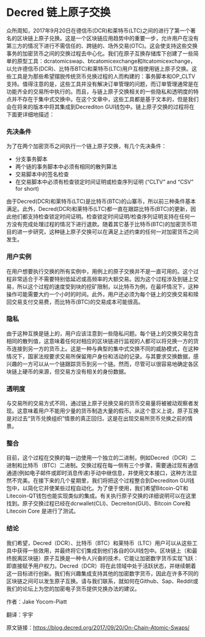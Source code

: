 # Decred 链上原子交换

众所周知，2017年9月20日在德信币(DCR)和莱特币(LTC)之间的进行了第一个著名的区块链上原子兑换。这是一个区块链应用趋势中的重要一步，允许用户在没有第三方的情况下进行不需信任的、跨链的、场外交易(OTC)。这会使支持这些交换事务的加密货币之间的交换过程去中心化。我们在原子互换存储库下创建了一些简单的原型工具：dcratomicswap、btcatomicexchange和ltcatomicexchange，以允许德信币(DCR)、比特币BTC)和莱特币(LTC)用户互相使用链上原子交换。这些工具是为那些希望摆脱传统货币兑换过程的人而构建的：事务脚本和OP_CLTV支持。值得注意的是，这些工具并没有解决订单管理的问题，而订单管理通常是在功能齐全的交易所中执行的。而且，与链上原子交换相关的一些隐私和透明度的特点并不存在于集中式交换中。在这个文章中，这些工具都是基于文本的，但是我们会在将来的版本中将其集成到Decrediton GUI钱包中。链上原子交换的过程将在下面更详细地描述：

### 先决条件

为了在两个加密货币之间执行一个链上原子交换，有几个先决条件：
* 分支事务脚本
* 两个链的事务脚本中必须有相同的散列算法
* 交易脚本中的签名检查
* 在交易脚本中必须有检查锁定时间证明或检查序列证明 (“CLTV” and “CSV” for short)


由于Decred(DCR)和莱特币(LTC)是比特币(BTC)的山寨币，所以前三种条件基本满足。此外，Decred(DCR)和莱特币(LTC)都一直在跟踪比特币(BTC)的更新，因此他们都支持检查锁定时间证明。检查锁定时间证明/检查序列证明支持在任何一方没有完成处理过程的情况下进行退款。随着其它基于比特币(BTC)的加密货币项目的进一步研究，这种链上原子交换可以在满足上述约束的任何一对加密货币之间发生。

### 用户实例

在用户想要执行交换的所有实例中，用例上的原子交换并不是一直可用的。这个过程非常适合于不需要特别低延迟或高频率的大额交易。因为这个过程涉及到链上交易，所以这个过程的速度受到块的挖矿限制，以比特币为例，在最坏情况下，这种操作可能需要大约一个小时的时间。此外，用户还必须为每个链上的交换交易和赎回交易支付交易费，而比特币(BTC)的交易成本可能很高。

### 隐私

由于这种互换是链上的，用户应该注意到一些隐私问题。每个链上的交换交易包含相同的散列值，这意味着任何对相应的区块链进行监视的人都可以将兑换一方的货币连接到另一方的货币上。这是一种与典型的集中式交换不同的威胁模式，在这种情况下，国家法规要求交易所保留用户身份和活动的记录。与其要求交换数据，感兴趣的一方可以从一个链跟踪货币到另一个链。然而，尽管可以很容易地确定各区块链上硬币的来源，但交易方没有相关的身份数据。

### 透明度

与交易所的交易方式不同，通过链上原子兑换交易的货币交易量将被被动观察者发现。这意味着用户不能用少量的货币制造大量的假币。从这个意义上说，原子互换是对过去“货币兑换组织”情景的真正回归，这是在出现交易所货币兑换之前的情景。

### 整合

目前，这个过程在交换的每一边使用一个独立的二进制，例如Decred（DCR）二进制和比特币（BTC）二进制。交换过程在每一侧有三个步骤，需要通过现有通信通道(例如电子邮件或即时消息传递)手动中继信息，并使用文本接口，这种方法显然不完美。在接下来的几个星期里，我们将把这个过程整合到Decrediton GUI钱包中，以简化它并使某些过程自动化。为了便于使用，我们希望Bitcoin-QT和Litecoin-QT钱包也能实现类似的集成。有关执行原子交换的详细说明可以在这里找到。原子交换过程已经在dcrwallet(CLI)、Decreiton(GUI)、Bitcoin Core和Litecoin Core 是进行了测试。

### 结论

我们希望，Decred（DCR）、比特币（BTC）和莱特币（LTC）用户可以从这些工具中获得一些效用，并最终将它们集成到他们各自的GUI钱包中。区块链上（和最终脱离区块链）原子互换是一种令人兴奋的技术，它能让加密数字货币实现飞跃：即直接赋予用户权力。Decred（DCR）将在此领域中处于活跃状态，并继续朝着这一目标进行创新。我们有兴趣集成支持其他的加密数字货币，因此在许多不同的区块链之间可以发生原子互换。请与我们联系，就如何在Github、Sap、Reddit或我们的论坛上为您的加密电子货币提供兑换办法的建议。

作者：Jake Yocom-Piatt 

翻译：宇宇

原文链接：https://blog.decred.org/2017/09/20/On-Chain-Atomic-Swaps/

